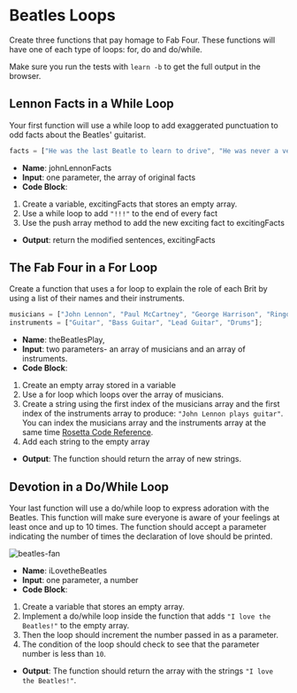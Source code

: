 # Beatles Loops

Create three functions that pay homage to Fab Four. These functions will have one of each type of loops: for, do and do/while.

Make sure you run the tests with `learn -b` to get the full output in the browser.


## Lennon Facts in a While Loop

Your first function will use a while loop to add exaggerated punctuation to  odd facts about the Beatles' guitarist.

```js
facts = ["He was the last Beatle to learn to drive", "He was never a vegetarian", "He was a choir boy and boy scout", "He hated the sound of his own voice"];
```
* **Name**: johnLennonFacts
* **Input**:  one parameter, the array of original facts
* **Code Block**:
 1. Create a variable, excitingFacts that stores an empty array.
 2. Use a while loop to add `"!!!"` to the end of every fact
 3. Use the push array method to add the new exciting fact to excitingFacts
* **Output**: return the modified sentences, excitingFacts

## The Fab Four in a For Loop
Create a function that uses a for loop to explain the role of each Brit by using a list of their names and their instruments.

```js
musicians = ["John Lennon", "Paul McCartney", "George Harrison", "Ringo Starr"];
instruments = ["Guitar", "Bass Guitar", "Lead Guitar", "Drums"];
```

* **Name**: theBeatlesPlay,
* **Input**: two parameters- an array of musicians and an array of instruments.
* **Code Block**:
 1. Create an empty array stored in a variable
 2. Use a for loop which loops over the array of musicians.
 3. Create a string using the first index of the musicians array and the first index of the instruments array to produce: `"John Lennon plays guitar"`. You can index the musicians array and the instruments array at the same time [Rosetta Code Reference](http://www.rosettacode.org/wiki/Loop_over_multiple_arrays_simultaneously#Imperative).
 4. Add each string to the empty array
* **Output**: The function should return the array of new strings.

## Devotion in a Do/While Loop
Your last function will use a do/while loop to express adoration with the Beatles. This function will make sure everyone is aware of your feelings at least once and up to 10 times. The function should accept a parameter indicating the number of times the declaration of love should be printed.

![beatles-fan](https://media.giphy.com/media/auXbijuTThe36/giphy.gif)

* **Name**: iLovetheBeatles
* **Input**: one parameter, a number
* **Code Block**:
 1. Create a variable that stores an empty array.
 2. Implement a do/while loop inside the function that adds `"I love the Beatles!"` to the empty array.
 3. Then the loop should increment the number passed in as a parameter.
 4. The condition of the loop should check to see that the parameter number is less than `10`.
* **Output**: The function should return the array with the strings `"I love the Beatles!"`.
